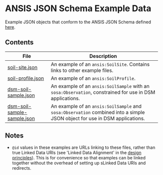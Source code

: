 # ANSIS JSON Schema Example Data

Example JSON objects that conform to the ANSIS JSON Schema defined [here](../schema/).

## Contents

| File                                                       | Description                                                                                                                |
| ---------------------------------------------------------- | -------------------------------------------------------------------------------------------------------------------------- |
| [soil-site.json](soil-site.json)                           | An example of an `ansis:SoilSite`. Contains links to other example files.                                                  |
| [soil-profile.json](soil-profile.json)                     | An example of an `ansis:SoilProfile`.                                                                                      |
| [dsm-soil-sample.json](dsm-soil-sample.json)               | An example of an `ansis:SoilSample` with an `sosa:Observation`, constrained for use in DSM applications.                   |
| [dsm-soil-sample-sample.json](dsm-soil-sample-simple.json) | An example of an `ansis:SoilSample` and `sosa:Observation` combined into a simple JSON object for use in DSM applications. |

## Notes

- `@id` values in these examples are URLs linking to these files, rather than true
Linked Data URIs (see 'Linked Data Alignment' in the [design principles](../docs/design-principles.md)).
This is for convenience so that examples can be linked together without the overhead of setting up
sLinked Data URIs and redirects.